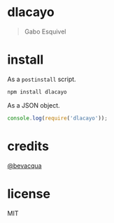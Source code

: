 # dlacayo

> Gabo Esquivel

# install

As a `postinstall` script.

```bash
npm install dlacayo
```

As a JSON object.

```js
console.log(require('dlacayo'));
```

# credits

[@bevacqua](https://github.com/bevacqua/bevacqua)

# license

MIT
